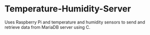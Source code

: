 # Temperature-Humidity-Server
Uses Raspberry Pi and temperature and humidity sensors to send and retrieve data from MariaDB server using C.
